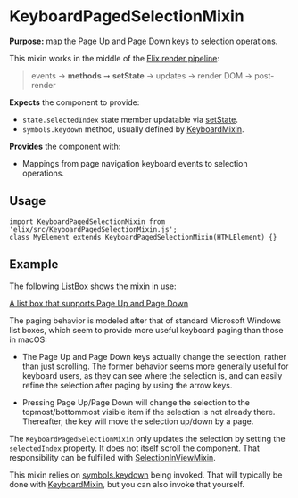 # KeyboardPagedSelectionMixin

**Purpose:** map the Page Up and Page Down keys to selection operations.

This mixin works in the middle of the [Elix render pipeline](/documentation#elix-render-pipeline):

> events → **methods** ➞ **setState** → updates → render DOM → post-render

**Expects** the component to provide:
* `state.selectedIndex` state member updatable via [setState](ReactiveMixin#setState).
* `symbols.keydown` method, usually defined by [KeyboardMixin](KeyboardMixin).

**Provides** the component with:
* Mappings from page navigation keyboard events to selection operations.


## Usage

    import KeyboardPagedSelectionMixin from 'elix/src/KeyboardPagedSelectionMixin.js';
    class MyElement extends KeyboardPagedSelectionMixin(HTMLElement) {}


## Example

The following [ListBox](ListBox) shows the mixin in use:

[A list box that supports Page Up and Page Down](/demos/listBox.html)

The paging behavior is modeled after that of standard Microsoft Windows list boxes, which seem to provide more useful keyboard paging than those in macOS:

* The Page Up and Page Down keys actually change the selection, rather than just
  scrolling. The former behavior seems more generally useful for keyboard users,
  as they can see where the selection is, and can easily refine the selection
  after paging by using the arrow keys.

* Pressing Page Up/Page Down will change the selection to the topmost/bottommost
  visible item if the selection is not already there. Thereafter, the key will
  move the selection up/down by a page.

The `KeyboardPagedSelectionMixin` only updates the selection by setting the `selectedIndex` property. It does not itself scroll the component. That responsibility can be fulfilled with [SelectionInViewMixin](SelectionInViewMixin).

This mixin relies on [symbols.keydown](symbols#keydown) being invoked. That will typically be done with [KeyboardMixin](KeyboardMixin), but you can also invoke that yourself.
